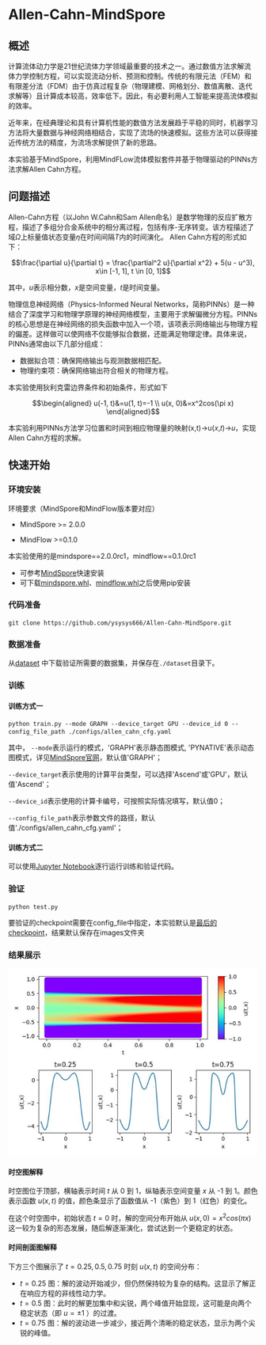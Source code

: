# Allen-Cahn-MindSpore

## 概述

计算流体动力学是21世纪流体力学领域最重要的技术之一。通过数值方法求解流体力学控制方程，可以实现流动分析、预测和控制。传统的有限元法（FEM）和有限差分法（FDM）由于仿真过程复杂（物理建模、网格划分、数值离散、迭代求解等）且计算成本较高，效率低下。因此，有必要利用人工智能来提高流体模拟的效率。

近年来，在经典理论和具有计算机性能的数值方法发展趋于平稳的同时，机器学习方法将大量数据与神经网络相结合，实现了流场的快速模拟。这些方法可以获得接近传统方法的精度，为流场求解提供了新的思路。

本实验基于MindSpore，利用MindFLow流体模拟套件并基于物理驱动的PINNs方法求解Allen Cahn方程。

## 问题描述

Allen-Cahn方程（以John W.Cahn和Sam Allen命名）是数学物理的反应扩散方程，描述了多组分合金系统中的相分离过程，包括有序-无序转变。该方程描述了域$`\Omega`$上标量值状态变量$`\eta`$在时间间隔$`T`$内的时间演化。
Allen Cahn方程的形式如下：
```math
\frac{\partial u}{\partial t} = \frac{\partial^2 u}{\partial x^2} + 5(u - u^3), x\in [-1, 1], t \in [0, 1]
```
其中，$`u`$表示相分数，$`x`$是空间变量，$`t`$是时间变量。

物理信息神经网络（Physics-Informed Neural Networks，简称PINNs）是一种结合了深度学习和物理学原理的神经网络模型，主要用于求解偏微分方程。PINNs的核心思想是在神经网络的损失函数中加入一个项，该项表示网络输出与物理方程的偏差。这样做可以使网络不仅能够拟合数据，还能满足物理定律。具体来说，PINNs通常由以下几部分组成：
- 数据拟合项：确保网络输出与观测数据相匹配。
- 物理约束项：确保网络输出符合相关的物理方程。

本实验使用狄利克雷边界条件和初始条件，形式如下
```math
\begin{aligned}
u(-1, t)&=u(1, t)=-1 \\
u(x, 0)&=x^2cos(\pi x)
\end{aligned}
```
本实验利用PINNs方法学习位置和时间到相应物理量的映射(x,t)$`\to`$u(𝑥,𝑡)$`\to`$𝑢，实现Allen Cahn方程的求解。

## 快速开始

### 环境安装

环境要求（MindSpore和MindFlow版本要对应）

- MindSpore >= 2.0.0

- MindFlow >=0.1.0 

本实验使用的是mindspore==2.0.0rc1，mindflow==0.1.0rc1

- 可参考[MindSpore](https://www.mindspore.cn/install)快速安装
- 可下载[mindspore.whl](https://ms-release.obs.cn-north-4.myhuaweicloud.com/2.0.0rc1/MindSpore/unified/x86_64/mindspore-2.0.0rc1-cp39-cp39-linux_x86_64.whl)、[mindflow.whl](https://ms-release.obs.cn-north-4.myhuaweicloud.com/2.0.0rc1/MindScience/gpu/x86_64/cuda-11.1/mindflow_gpu-0.1.0rc1-py3-none-any.whl)之后使用pip安装

### 代码准备

```
git clone https://github.com/ysysys666/Allen-Cahn-MindSpore.git
```

### 数据准备

从[dataset](https://download-mindspore.osinfra.cn/mindscience/mindflow/dataset/applications/research/allen_cahn/) 中下载验证所需要的数据集，并保存在`./dataset`目录下。

### 训练
#### 训练方式一

```
python train.py --mode GRAPH --device_target GPU --device_id 0 --config_file_path ./configs/allen_cahn_cfg.yaml
```

其中， `--mode`表示运行的模式，'GRAPH'表示静态图模式, 'PYNATIVE'表示动态图模式，详见[MindSpore官网](https://gitee.com/link?target=https%3A%2F%2Fwww.mindspore.cn%2Fdocs%2Fzh-CN%2Fr2.0.0-alpha%2Fdesign%2Fdynamic_graph_and_static_graph.html%3Fhighlight%3Dpynative)，默认值'GRAPH'；

`--device_target`表示使用的计算平台类型，可以选择'Ascend'或'GPU'，默认值'Ascend'；

`--device_id`表示使用的计算卡编号，可按照实际情况填写，默认值0；

`--config_file_path`表示参数文件的路径，默认值'./configs/allen_cahn_cfg.yaml'；

#### 训练方式二

可以使用[Jupyter Notebook](./allen_cahn_CN.ipynb)逐行运行训练和验证代码。

### 验证

```
python test.py
```

要验证的checkpoint需要在config_file中指定，本实验默认是[最后的checkpoint](./ckpt/ac-15001.ckpt)，结果默认保存在images文件夹

### 结果展示
![result](./images/15001-result.jpg)
#### 时空图解释
时空图位于顶部，横轴表示时间 $`t`$ 从 0 到 1，纵轴表示空间变量 $`x`$ 从 -1 到 1。颜色表示函数 $`u(x,t)`$ 的值，颜色条显示了函数值从 -1（紫色）到 1（红色）的变化。

在这个时空图中，初始状态 $`t=0`$ 时，解的空间分布开始从 $`u(x,0)=x^2cos⁡(\pi x)`$ 这一较为复杂的形态发展，随后解逐渐演化，尝试达到一个更稳定的状态。
#### 时间剖面图解释
下方三个图展示了 $`t=0.25, 0.5, 0.75`$ 时刻 $`u(x,t)`$ 的空间分布：
- $`t=0.25`$ 图：解的波动开始减少，但仍然保持较为复杂的结构。这显示了解正在响应方程的非线性动力学。
- $`t=0.5`$ 图：此时的解更加集中和尖锐，两个峰值开始显现，这可能是向两个稳定状态（即 $`u=±1`$ ）的过渡。
- $`t=0.75`$ 图：解的波动进一步减少，接近两个清晰的稳定状态，显示为两个尖锐的峰值。


